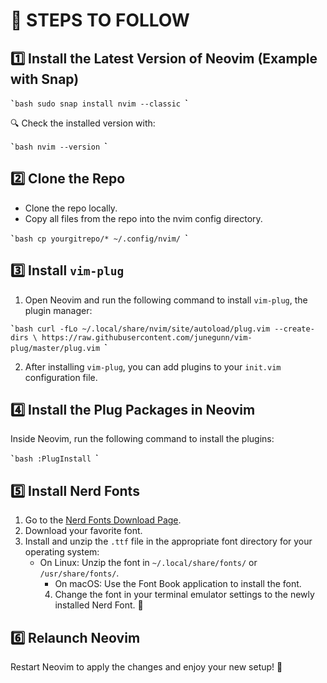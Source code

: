 # 📝 STEPS TO FOLLOW

## 1️⃣ Install the Latest Version of Neovim (Example with Snap)

``̀`bash
sudo snap install nvim --classic
``̀`

🔍 Check the installed version with:

``̀`bash
nvim --version
``̀`

## 2️⃣ Clone the Repo

- Clone the repo locally.
- Copy all files from the repo into the nvim config directory.

``̀`bash
cp yourgitrepo/* ~/.config/nvim/
``̀`

## 3️⃣ Install `vim-plug`

1. Open Neovim and run the following command to install `vim-plug`, the plugin manager:

``̀`bash
curl -fLo ~/.local/share/nvim/site/autoload/plug.vim --create-dirs \
  https://raw.githubusercontent.com/junegunn/vim-plug/master/plug.vim
  ``̀`

  2. After installing `vim-plug`, you can add plugins to your `init.vim` configuration file.

## 4️⃣ Install the Plug Packages in Neovim

Inside Neovim, run the following command to install the plugins:

``̀`bash
:PlugInstall
``̀`

## 5️⃣ Install Nerd Fonts

1. Go to the [Nerd Fonts Download Page](https://www.nerdfonts.com/font-downloads).
2. Download your favorite font.
3. Install and unzip the `.ttf` file in the appropriate font directory for your operating system:
    - On Linux: Unzip the font in `~/.local/share/fonts/` or `/usr/share/fonts/`.
        - On macOS: Use the Font Book application to install the font.
        4. Change the font in your terminal emulator settings to the newly installed Nerd Font. 🌟

## 6️⃣ Relaunch Neovim

Restart Neovim to apply the changes and enjoy your new setup! 🚀

